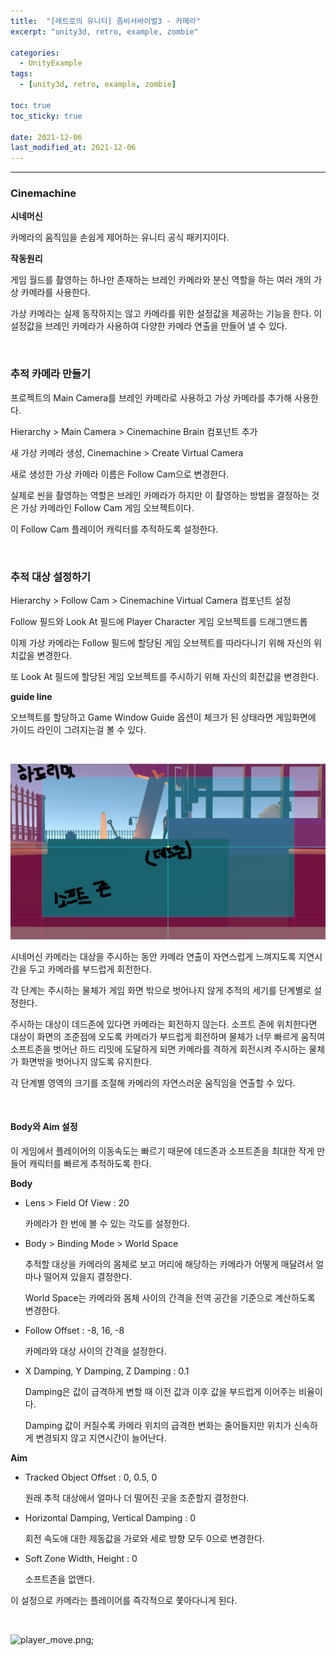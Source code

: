 ```yaml
---
title:  "[레트로의 유니티] 좀비서바이벌3 - 카메라"
excerpt: "unity3d, retro, example, zombie"

categories:
  - UnityExample
tags:
  - [unity3d, retro, example, zombie]

toc: true
toc_sticky: true
 
date: 2021-12-06 
last_modified_at: 2021-12-06
---  
```


***

### Cinemachine

**시네머신**  

카메라의 움직임을 손쉽게 제어하는 유니티 공식 패키지이다.  

**작동원리**  

게임 월드를 촬영하는 하나만 존재하는 브레인 카메라와 분신 역할을 하는 여러 개의 가상 카메라를 사용한다.  

가상 카메라는 실제 동작하지는 않고 카메라를 위한 설정값을 제공하는 기능을 한다. 이 설정값을 브레인 카메라가 사용하여 다양한 카메라 연출을 만들어 낼 수 있다.  

<br>

### 추적 카메라 만들기  

프로젝트의 Main Camera를 브레인 카메라로 사용하고 가상 카메라를 추가해 사용한다.  

Hierarchy > Main Camera > Cinemachine Brain 컴포넌트 추가  

새 가상 카메라 생성, Cinemachine > Create Virtual Camera  

새로 생성한 가상 카메라 이름은 Follow Cam으로 변경한다.  

실제로 씬을 촬영하는 역할은 브레인 카메라가 하지만 이 촬영하는 방법을 결정하는 것은 가상 카메라인 Follow Cam 게임 오브젝트이다.  

이 Follow Cam 플레이어 캐릭터를 추적하도록 설정한다.  

<br>
 
### 추적 대상 설정하기

Hierarchy > Follow Cam > Cinemachine Virtual Camera 컴포넌트 설정  

Follow 필드와 Look At 필드에 Player Character 게임 오브젝트를 드래그앤드롭

이제 가상 카메라는 Follow 필드에 할당된 게임 오브젝트를 따라다니기 위해 자신의 위치값을 변경한다.  

또 Look At 필드에 할당된 게임 오브젝트를 주시하기 위해 자신의 회전값을 변경한다.  


**guide line**

오브젝트를 할당하고 Game Window Guide 옵션이 체크가 된 상태라면 게임화면에 가이드 라인이 그려지는걸 볼 수 있다.

<br>

![guide_line.png](/assets/images/20211206_posting/guide_line.png)  


시네머신 카메라는 대상을 주시하는 동안 카메라 연출이 자연스럽게 느껴지도록 지연시간을 두고 카메라를 부드럽게 회전한다.  

각 단계는 주시하는 물체가 게임 화면 밖으로 벗어나지 않게 추적의 세기를 단계별로 설정한다.  

주시하는 대상이 데드존에 있다면 카메라는 회전하지 않는다. 소프트 존에 위치한다면 대상이 화면의 조준점에 오도록 카메라가 부드럽게 회전하며 물체가 너무 빠르게 움직여 소프트존을 벗어난 하드 리밋에 도달하게 되면 카메라를 격하게 회전시켜 주시하는 물체가 화면밖을 벗어나지 않도록 유지한다.  

각 단계별 영역의 크기를 조절해 카메라의 자연스러운 움직임을 연출할 수 있다.  

<br>

#### Body와 Aim 설정  

이 게임에서 플레이어의 이동속도는 빠르기 때문에 데드존과 소프트존을 최대한 작게 만들어 캐릭터를 빠르게 추적하도록 한다.  

**Body**

* Lens > Field Of View : 20  

  카메라가 한 번에 볼 수 있는 각도를 설정한다.  

* Body > Binding Mode > World Space  

  추적할 대상을 카메라의 몸체로 보고 머리에 해당하는 카메라가 어떻게 매달려서 얼마나 떨어져 있을지 결정한다.  

  World Space는 카메라와 몸체 사이의 간격을 전역 공간을 기준으로 계산하도록 변경한다.  

* Follow Offset : -8, 16, -8

  카메라와 대상 사이의 간격을 설정한다.  

* X Damping, Y Damping, Z Damping : 0.1  

  Damping은 값이 급격하게 변할 때 이전 값과 이후 값을 부드럽게 이어주는 비율이다.  

  Damping 값이 커질수록 카메라 위치의 급격한 변화는 줄어들지만 위치가 신속하게 변경되지 않고 지연시간이 늘어난다.  

**Aim**

* Tracked Object Offset : 0, 0.5, 0  

  원래 추적 대상에서 얼마나 더 떨어진 곳을 조준할지 결정한다.  

* Horizontal Damping, Vertical Damping : 0  

  회전 속도애 대한 제동값을 가로와 세로 방향 모두 0으로 변경한다.  

* Soft Zone Width, Height : 0  

  소프트존을 없앤다.  


이 설정으로 카메라는 플레이어를 즉각적으로 쫓아다니게 된다.  

<br>

![player_move.png](/assets/images/20211206_Posting/player_move.gif);